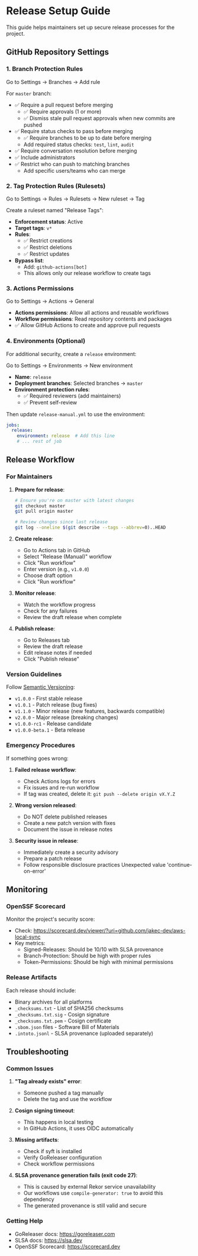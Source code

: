 # Release Setup Guide

This guide helps maintainers set up secure release processes for the project.

## GitHub Repository Settings

### 1. Branch Protection Rules

Go to Settings → Branches → Add rule

For `master` branch:
- ✅ Require a pull request before merging
  - ✅ Require approvals (1 or more)
  - ✅ Dismiss stale pull request approvals when new commits are pushed
- ✅ Require status checks to pass before merging
  - ✅ Require branches to be up to date before merging
  - Add required status checks: `test`, `lint`, `audit`
- ✅ Require conversation resolution before merging
- ✅ Include administrators
- ✅ Restrict who can push to matching branches
  - Add specific users/teams who can merge

### 2. Tag Protection Rules (Rulesets)

Go to Settings → Rules → Rulesets → New ruleset → Tag

Create a ruleset named "Release Tags":
- **Enforcement status**: Active
- **Target tags**: `v*`
- **Rules**:
  - ✅ Restrict creations
  - ✅ Restrict deletions
  - ✅ Restrict updates
- **Bypass list**:
  - Add: `github-actions[bot]`
  - This allows only our release workflow to create tags

### 3. Actions Permissions

Go to Settings → Actions → General

- **Actions permissions**: Allow all actions and reusable workflows
- **Workflow permissions**: Read repository contents and packages
- ✅ Allow GitHub Actions to create and approve pull requests

### 4. Environments (Optional)

For additional security, create a `release` environment:

Go to Settings → Environments → New environment

- **Name**: `release`
- **Deployment branches**: Selected branches → `master`
- **Environment protection rules**:
  - ✅ Required reviewers (add maintainers)
  - ✅ Prevent self-review

Then update `release-manual.yml` to use the environment:
```yaml
jobs:
  release:
    environment: release  # Add this line
    # ... rest of job
```

## Release Workflow

### For Maintainers

1. **Prepare for release**:
   ```bash
   # Ensure you're on master with latest changes
   git checkout master
   git pull origin master
   
   # Review changes since last release
   git log --oneline $(git describe --tags --abbrev=0)..HEAD
   ```

2. **Create release**:
   - Go to Actions tab in GitHub
   - Select "Release (Manual)" workflow
   - Click "Run workflow"
   - Enter version (e.g., `v1.0.0`)
   - Choose draft option
   - Click "Run workflow"

3. **Monitor release**:
   - Watch the workflow progress
   - Check for any failures
   - Review the draft release when complete

4. **Publish release**:
   - Go to Releases tab
   - Review the draft release
   - Edit release notes if needed
   - Click "Publish release"

### Version Guidelines

Follow [Semantic Versioning](https://semver.org/):

- `v1.0.0` - First stable release
- `v1.0.1` - Patch release (bug fixes)
- `v1.1.0` - Minor release (new features, backwards compatible)
- `v2.0.0` - Major release (breaking changes)
- `v1.0.0-rc1` - Release candidate
- `v1.0.0-beta.1` - Beta release

### Emergency Procedures

If something goes wrong:

1. **Failed release workflow**:
   - Check Actions logs for errors
   - Fix issues and re-run workflow
   - If tag was created, delete it: `git push --delete origin vX.Y.Z`

2. **Wrong version released**:
   - Do NOT delete published releases
   - Create a new patch version with fixes
   - Document the issue in release notes

3. **Security issue in release**:
   - Immediately create a security advisory
   - Prepare a patch release
   - Follow responsible disclosure practices
Unexpected value 'continue-on-error'
## Monitoring

### OpenSSF Scorecard

Monitor the project's security score:
- Check: https://scorecard.dev/viewer/?uri=github.com/jakec-dev/aws-local-sync
- Key metrics:
  - Signed-Releases: Should be 10/10 with SLSA provenance
  - Branch-Protection: Should be high with proper rules
  - Token-Permissions: Should be high with minimal permissions

### Release Artifacts

Each release should include:
- Binary archives for all platforms
- `_checksums.txt` - List of SHA256 checksums
- `_checksums.txt.sig` - Cosign signature
- `_checksums.txt.pem` - Cosign certificate
- `.sbom.json` files - Software Bill of Materials
- `.intoto.jsonl` - SLSA provenance (uploaded separately)

## Troubleshooting

### Common Issues

1. **"Tag already exists" error**:
   - Someone pushed a tag manually
   - Delete the tag and use the workflow

2. **Cosign signing timeout**:
   - This happens in local testing
   - In GitHub Actions, it uses OIDC automatically

3. **Missing artifacts**:
   - Check if syft is installed
   - Verify GoReleaser configuration
   - Check workflow permissions

4. **SLSA provenance generation fails (exit code 27)**:
   - This is caused by external Rekor service unavailability
   - Our workflows use `compile-generator: true` to avoid this dependency
   - The generated provenance is still valid and secure

### Getting Help

- GoReleaser docs: https://goreleaser.com
- SLSA docs: https://slsa.dev
- OpenSSF Scorecard: https://scorecard.dev